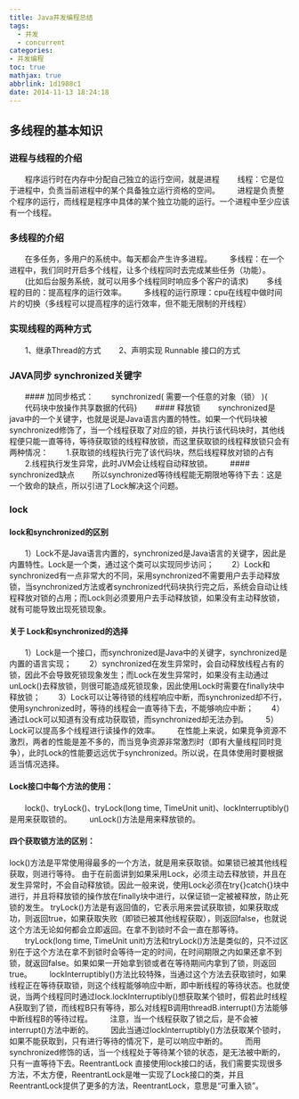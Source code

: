 ```yaml
---
title: Java并发编程总结
tags:
  - 并发
  - concurrent
categories: 
- 并发编程
toc: true
mathjax: true
abbrlink: 1d1988c1
date: 2014-11-13 18:24:18
---
```


## 多线程的基本知识
### 进程与线程的介绍
　　程序运行时在内存中分配自己独立的运行空间，就是进程
　　线程：它是位于进程中，负责当前进程中的某个具备独立运行资格的空间。
　　进程是负责整个程序的运行，而线程是程序中具体的某个独立功能的运行。一个进程中至少应该有一个线程。
### 多线程的介绍
　　在多任务，多用户的系统中。每天都会产生许多进程。
　　多线程：在一个进程中，我们同时开启多个线程，让多个线程同时去完成某些任务（功能）。
　　(比如后台服务系统，就可以用多个线程同时响应多个客户的请求)
　　多线程的目的：提高程序的运行效率。
　　多线程的运行原理：cpu在线程中做时间片的切换（多线程可以提高程序的运行效率，但不能无限制的开线程）
### 实现线程的两种方式
　　1、继承Thread的方式
　　2、声明实现 Runnable 接口的方式
### JAVA同步 synchronized关键字
　　#### 加同步格式：
　　synchronized( 需要一个任意的对象（锁） ){
　　代码块中放操作共享数据的代码}
　　#### 释放锁
　　synchronized是java中的一个关键字，也就是说是Java语言内置的特性。如果一个代码块被synchronized修饰了，当一个线程获取了对应的锁，并执行该代码块时，其他线程便只能一直等待，等待获取锁的线程释放锁，而这里获取锁的线程释放锁只会有两种情况：
　　1.获取锁的线程执行完了该代码块，然后线程释放对锁的占有
　　2.线程执行发生异常，此时JVM会让线程自动释放锁。
　　#### synchronized缺点
　　所以synchronized等待线程能无期限地等待下去：这是一个致命的缺点，所以引进了Lock解决这个问题。

### lock
#### lock和synchronized的区别
　　1）Lock不是Java语言内置的，synchronized是Java语言的关键字，因此是内置特性。Lock是一个类，通过这个类可以实现同步访问；
　　2）Lock和synchronized有一点非常大的不同，采用synchronized不需要用户去手动释放锁，当synchronized方法或者synchronized代码块执行完之后，系统会自动让线程释放对锁的占用；而Lock则必须要用户去手动释放锁，如果没有主动释放锁，就有可能导致出现死锁现象。
#### 关于 Lock和synchronized的选择
　　1）Lock是一个接口，而synchronized是Java中的关键字，synchronized是内置的语言实现；
　　2）synchronized在发生异常时，会自动释放线程占有的锁，因此不会导致死锁现象发生；而Lock在发生异常时，如果没有主动通过unLock()去释放锁，则很可能造成死锁现象，因此使用Lock时需要在finally块中释放锁；
　　3）Lock可以让等待锁的线程响应中断，而synchronized却不行，使用synchronized时，等待的线程会一直等待下去，不能够响应中断；
　　4）通过Lock可以知道有没有成功获取锁，而synchronized却无法办到。
　　5）Lock可以提高多个线程进行读操作的效率。
　　在性能上来说，如果竞争资源不激烈，两者的性能是差不多的，而当竞争资源非常激烈时（即有大量线程同时竞争），此时Lock的性能要远远优于synchronized。所以说，在具体使用时要根据适当情况选择。
#### Lock接口中每个方法的使用：
　　lock()、tryLock()、tryLock(long time, TimeUnit unit)、lockInterruptibly()是用来获取锁的。
　　unLock()方法是用来释放锁的。
#### 四个获取锁方法的区别：
   lock()方法是平常使用得最多的一个方法，就是用来获取锁。如果锁已被其他线程获取，则进行等待。
   由于在前面讲到如果采用Lock，必须主动去释放锁，并且在发生异常时，不会自动释放锁。因此一般来说，使用Lock必须在try{}catch{}块中进行，并且将释放锁的操作放在finally块中进行，以保证锁一定被被释放，防止死锁的发生。
   tryLock()方法是有返回值的，它表示用来尝试获取锁，如果获取成功，则返回true，如果获取失败（即锁已被其他线程获取），则返回false，也就说这个方法无论如何都会立即返回。在拿不到锁时不会一直在那等待。
　　tryLock(long time, TimeUnit unit)方法和tryLock()方法是类似的，只不过区别在于这个方法在拿不到锁时会等待一定的时间，在时间期限之内如果还拿不到锁，就返回false。如果如果一开始拿到锁或者在等待期间内拿到了锁，则返回true。
　　lockInterruptibly()方法比较特殊，当通过这个方法去获取锁时，如果线程正在等待获取锁，则这个线程能够响应中断，即中断线程的等待状态。也就使说，当两个线程同时通过lock.lockInterruptibly()想获取某个锁时，假若此时线程A获取到了锁，而线程B只有等待，那么对线程B调用threadB.interrupt()方法能够中断线程B的等待过程。
　　注意，当一个线程获取了锁之后，是不会被interrupt()方法中断的。
　　因此当通过lockInterruptibly()方法获取某个锁时，如果不能获取到，只有进行等待的情况下，是可以响应中断的。
　　而用synchronized修饰的话，当一个线程处于等待某个锁的状态，是无法被中断的，只有一直等待下去。ReentrantLock
   直接使用lock接口的话，我们需要实现很多方法，不太方便，ReentrantLock是唯一实现了Lock接口的类，并且ReentrantLock提供了更多的方法，ReentrantLock，意思是“可重入锁”。